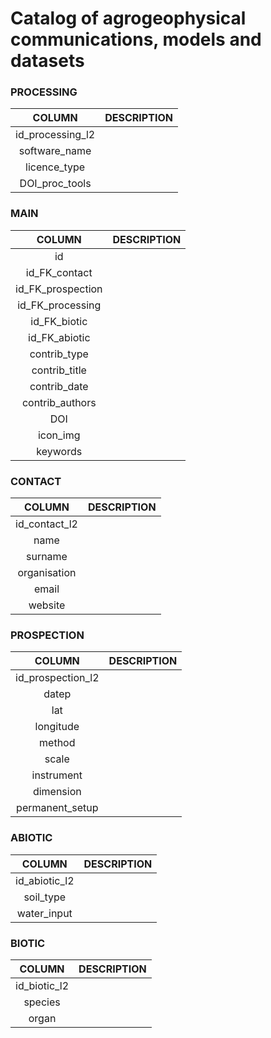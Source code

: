 # Catalog of agrogeophysical communications, models and datasets
### PROCESSING
|COLUMN|DESCRIPTION|
| :-: | :-:|
| id_processing_l2 | |
| software_name | |
| licence_type | |
| DOI_proc_tools | |
### MAIN
|COLUMN|DESCRIPTION|
| :-: | :-:|
| id | |
| id_FK_contact | |
| id_FK_prospection | |
| id_FK_processing | |
| id_FK_biotic | |
| id_FK_abiotic | |
| contrib_type | |
| contrib_title | |
| contrib_date | |
| contrib_authors | |
| DOI | |
| icon_img | |
| keywords | |
### CONTACT
|COLUMN|DESCRIPTION|
| :-: | :-:|
| id_contact_l2 | |
| name | |
| surname | |
| organisation | |
| email | |
| website | |
### PROSPECTION
|COLUMN|DESCRIPTION|
| :-: | :-:|
| id_prospection_l2 | |
| datep | |
| lat | |
| longitude | |
| method | |
| scale | |
| instrument | |
| dimension | |
| permanent_setup | |
### ABIOTIC
|COLUMN|DESCRIPTION|
| :-: | :-:|
| id_abiotic_l2 | |
| soil_type | |
| water_input | |
### BIOTIC
|COLUMN|DESCRIPTION|
| :-: | :-:|
| id_biotic_l2 | |
| species | |
| organ | |
